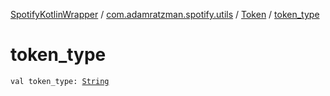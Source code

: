 [SpotifyKotlinWrapper](../../index.md) / [com.adamratzman.spotify.utils](../index.md) / [Token](index.md) / [token_type](./token_type.md)

# token_type

`val token_type: `[`String`](https://kotlinlang.org/api/latest/jvm/stdlib/kotlin/-string/index.html)